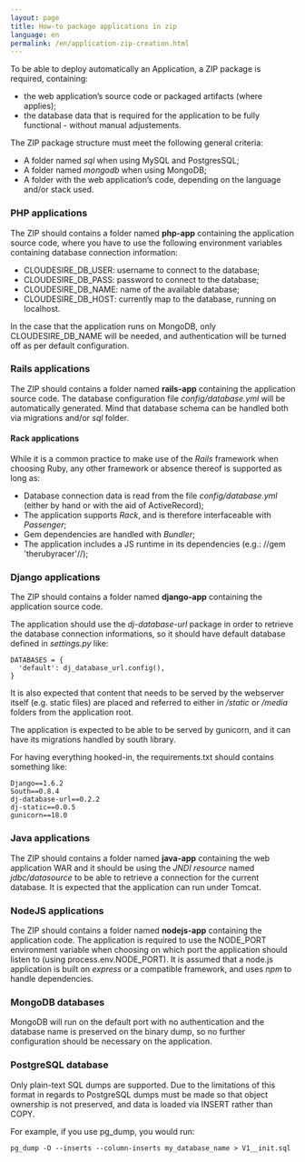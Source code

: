 ```yaml
---
layout: page
title: How-to package applications in zip
language: en
permalink: /en/application-zip-creation.html
---
```


To be able to deploy automatically an Application, a ZIP package is required, containing:

  * the web application’s source code or packaged artifacts (where applies);
  * the database data that is required for the application to be fully functional - without manual adjustements.

The ZIP package structure must meet the following general criteria:

  * A folder named *sql* when using MySQL and PostgresSQL;
  * A folder named *mongodb* when using MongoDB;
  * A folder with the web application’s code, depending on the language and/or stack used.

### PHP applications

The ZIP should contains a folder named **php-app** containing the application source code, where you have to use the following environment variables containing database connection information:

  * CLOUDESIRE_DB_USER: username to connect to the database;
  * CLOUDESIRE_DB_PASS: password to connect to the database;
  * CLOUDESIRE_DB_NAME: name of the available database;
  * CLOUDESIRE_DB_HOST: currently map to the database, running on localhost.

In the case that the application runs on MongoDB, only CLOUDESIRE_DB_NAME will be needed, and authentication will be turned off as per default configuration.

### Rails applications

The ZIP should contains a folder named **rails-app** containing the application source code. The database configuration file *config/database.yml* will be automatically generated. Mind that database schema can be handled both via migrations and/or *sql* folder.

#### Rack applications

While it is a common practice to make use of the *Rails* framework when choosing Ruby, any other framework  or absence thereof is supported as long as:

* Database connection data is read from the file *config/database.yml*
 (either by hand or with the aid of ActiveRecord);
* The application supports *Rack*, and is therefore interfaceable with *Passenger*;
* Gem dependencies are handled with *Bundler*;
* The application includes a JS runtime in its dependencies (e.g.: //gem 'therubyracer'//);

### Django applications

The ZIP should contains a folder named **django-app** containing the application source code.

The application should use the *dj-database-url* package in order to retrieve the database connection informations, so it should have default database defined in *settings.py* like:

```
DATABASES = {
  'default': dj_database_url.config(),
}
```

It is also expected that content that needs to be served by the webserver itself (e.g. static files) are placed and referred to either in */static* or */media*
 folders from the application root.

The application is expected to be able to be served by gunicorn, and it can have its migrations handled by south library.

For having everything hooked-in, the requirements.txt should contains something like:

```
Django==1.6.2
South==0.8.4
dj-database-url==0.2.2
dj-static==0.0.5
gunicorn==18.0
```

### Java applications

The ZIP should contains a folder named **java-app** containing the web application WAR and it should be using the *JNDI resource* named *jdbc/datasource* to be able to retrieve a connection for the current database. It is expected that the application can run under Tomcat.

### NodeJS applications

The ZIP should contains a folder named **nodejs-app** containing the application code. The application is required to use the NODE_PORT environment variable when choosing on which port the application should listen to (using process.env.NODE_PORT). It is assumed that a node.js application is built on *express* or a compatible framework, and uses *npm* to handle dependencies.

### MongoDB databases

MongoDB will run on the default port with no authentication and the database name is preserved on the binary dump, so no further configuration should be necessary on the application.

### PostgreSQL database

Only plain-text SQL dumps are supported. Due to the limitations of this format in regards to PostgreSQL dumps must be made so that object ownership is not preserved, and data is loaded via INSERT rather than COPY.

For example, if you use pg_dump, you would run:
```
pg_dump -O --inserts --column-inserts my_database_name > V1__init.sql
```
